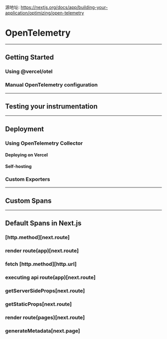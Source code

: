 源地址: https://nextjs.org/docs/app/building-your-application/optimizing/open-telemetry

# OpenTelemetry

---

## Getting Started

### Using @vercel/otel

### Manual OpenTelemetry configuration

---

## Testing your instrumentation

---

## Deployment

### Using OpenTelemetry Collector

#### Deploying on Vercel

#### Self-hosting

### Custom Exporters

---

## Custom Spans

---

## Default Spans in Next.js

### \[http.method\]\[next.route\]

### render route(app)\[next.route\]

### fetch \[http.method\]\[http.url\]

### executing api route(app)\[next.route\]

### getServerSideProps\[next.route\]

### getStaticProps\[next.route\]

### render route(pages)\[next.route\]

### generateMetadata\[next.page\]
